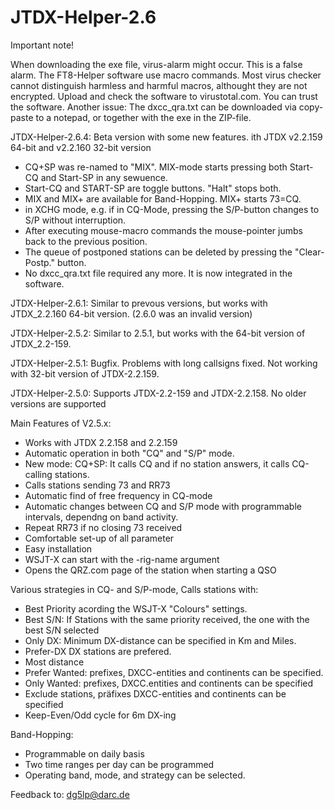 # JTDX-Helper-2.6

Important note!

When downloading the exe file, virus-alarm might occur. This is a false alarm. The FT8-Helper software use macro commands. Most virus checker cannot distinguish harmless and harmful macros, althought they are not encrypted. Upload and check the software to virustotal.com. You can trust the software. Another issue: The dxcc_qra.txt can be downloaded via copy-paste to a notepad, or together with the exe in the ZIP-file.

JTDX-Helper-2.6.4: Beta version with some new features. ith JTDX v2.2.159 64-bit and v2.2.160 32-bit version 
- CQ+SP was re-named to "MIX". MIX-mode starts pressing both Start-CQ and Start-SP in any sewuence.
- Start-CQ and START-SP are toggle buttons. "Halt" stops both.
- MIX and MIX+ are available for Band-Hopping. MIX+ starts 73=CQ.
- in XCHG mode, e.g. if in CQ-Mode, pressing the S/P-button changes to S/P without interruption.
- After executing mouse-macro commands the mouse-pointer jumbs back to the previous position.
- The queue of postponed stations can be deleted by pressing  the "Clear-Postp." button.
- No dxcc_qra.txt file required any more. It is now integrated in the software.

JTDX-Helper-2.6.1: Similar to prevous versions, but works with JTDX_2.2.160 64-bit version. (2.6.0 was an invalid version)

JTDX-Helper-2.5.2: Similar to 2.5.1, but works  with the 64-bit version of JTDX_2.2-159.

JTDX-Helper-2.5.1: Bugfix. Problems with long callsigns fixed. Not working with 32-bit version of JTDX-2.2.159.

JTDX-Helper-2.5.0: Supports JTDX-2.2-159 and JTDX-2.2.158. No older versions are supported 

Main Features of V2.5.x:

- Works with JTDX 2.2.158 and 2.2.159
- Automatic operation in both "CQ" and "S/P" mode.
- New mode: CQ+SP: It calls CQ and if no station answers, it calls CQ-calling stations.
- Calls stations sending 73 and RR73
- Automatic find of free frequency in CQ-mode
- Automatic changes between CQ and S/P mode with programmable intervals, dependng on band activity.
- Repeat RR73 if no closing 73 received
- Comfortable set-up of all parameter
- Easy installation
- WSJT-X can start with the -rig-name argument
- Opens the QRZ.com page of the station when starting a QSO

Various strategies in CQ- and S/P-mode, Calls stations with:

- Best Priority acording the WSJT-X "Colours" settings.
- Best S/N: If Stations with the same priority received, the one with the best S/N selected
- Only DX: Minimum DX-distance can be specified in Km and Miles.
- Prefer-DX DX stations are prefered.
- Most distance
- Prefer Wanted: prefixes, DXCC-entities and continents can be specified.
- Only Wanted: prefixes, DXCC.entities and continents can be specified
- Exclude stations, präfixes DXCC-entities and continents can be specified
- Keep-Even/Odd cycle for 6m DX-ing

Band-Hopping:

- Programmable on daily basis
- Two time ranges per day can be programmed
- Operating band, mode, and strategy can be selected.

Feedback to: dg5lp@darc.de
